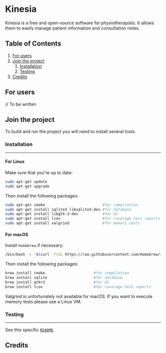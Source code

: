 # Kinesia

Kinesia is a free and open-source software for physiotherapists.
It allows them to easily manage patient information and consultation notes.

## Table of Contents
1. [For users](#for-users)
2. [Join the project](#join-the-project)
    1. [Installation](#installation)
    2. [Testing](#testing)
3. [Credits](#credits)

## For users

// To be written

## Join the project

To build and run the project you will need to install several tools.

### Installation
***
#### For Linux

Make sure that you're up to date:
```bash
sudo apt-get update
sudo apt-get upgrade 
```
Then install the following packages:
```bash
sudo apt-get cmake                          #for compilation
sudo apt-get install sqlite3 libsqlite3-dev #for database
sudo apt-get install libgtk-3-dev           #for UI
sudo apt-get install lcov                   #for coverage test reports
sudo apt-get install valgrind               #for memory tests
```

#### For macOS

Install ```homebrew``` if necessary:
```bash
/bin/bash -c "$(curl -fsSL https://raw.githubusercontent.com/Homebrew/install/HEAD/install.sh)"
```
Then install the following packages:
```bash
brew install cmake                      #for compilation
brew install sqlite                     #for database
brew install gtk+3                      #for UI
brew install lcov                       #for coverage test reports
```
Valgrind is unfortunately not available for macOS. If you want to execute memory tests please use a Linux VM.

### Testing
***
See this specific [```README```](https://gitlab.insa-rennes.fr/tprigent/projet-logiciel-kine/-/blob/cov_integration/tests/README.md).

## Credits
